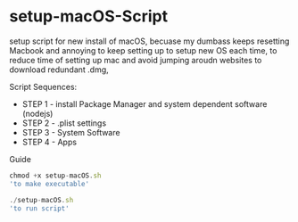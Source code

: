 # setup-macOS-Script

setup script for new install of macOS, becuase my dumbass keeps resetting Macbook and annoying to keep setting up
to setup new OS each time, to reduce time of setting up mac and avoid jumping aroudn websites to download redundant .dmg,

Script Sequences:

- STEP 1 - install Package Manager and system dependent software (nodejs)
- STEP 2 - .plist settings
- STEP 3 - System Software
- STEP 4 - Apps

Guide

```javascript
chmod +x setup-macOS.sh
'to make executable'

./setup-macOS.sh
'to run script'
```
